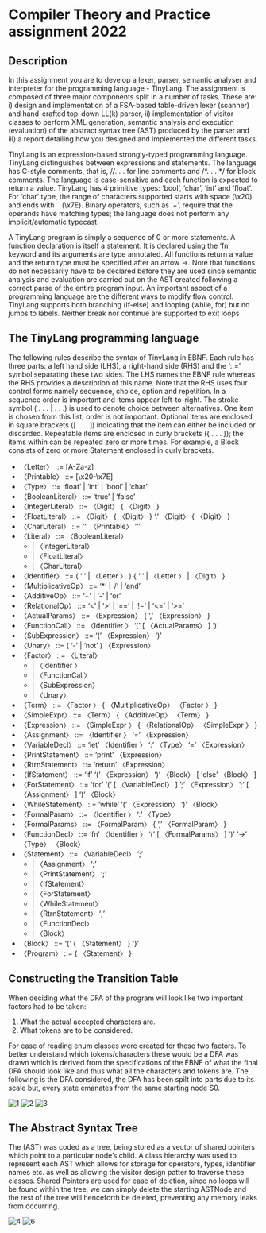 # Compiler Theory and Practice assignment 2022

## Description

In this assignment you are to develop a lexer, parser, semantic analyser and interpreter for the
programming language - TinyLang. The assignment is composed of three major components split
in a number of tasks. These are: i) design and implementation of a FSA-based table-driven lexer
(scanner) and hand-crafted top-down LL(k) parser, ii) implementation of visitor classes to perform
XML generation, semantic analysis and execution (evaluation) of the abstract syntax tree (AST)
produced by the parser and iii) a report detailing how you designed and implemented the different
tasks.

TinyLang is an expression-based strongly-typed programming language. TinyLang distinguishes
between expressions and statements. The language has C-style comments, that is, //. . . for line
comments and /*. . . */ for block comments. The language is case-sensitive and each function is
expected to return a value. TinyLang has 4 primitive types: ‘bool’, ‘char’, ‘int’ and ‘float’. For
‘char’ type, the range of characters supported starts with space (\x20) and ends with ˜ (\x7E).
Binary operators, such as ‘+’, require that the operands have matching types; the language does
not perform any implicit/automatic typecast.

A TinyLang program is simply a sequence of 0 or more statements. A function declaration is
itself a statement. It is declared using the ‘fn’ keyword and its arguments are type annotated.
All functions return a value and the return type must be specified after an arrow ->. Note that
functions do not necessarily have to be declared before they are used since semantic analysis and
evaluation are carried out on the AST created following a correct parse of the entire program input.
An important aspect of a programming language are the different ways to modify flow control.
TinyLang supports both branching (if-else) and looping (while, for) but no jumps to labels. Neither break nor continue are supported to exit loops

## The TinyLang programming language

The following rules describe the syntax of TinyLang in EBNF. Each rule has three parts: a left
hand side (LHS), a right-hand side (RHS) and the ‘::=’ symbol separating these two sides. The
LHS names the EBNF rule whereas the RHS provides a description of this name. Note that the
RHS uses four control forms namely sequence, choice, option and repetition. In a sequence order
is important and items appear left-to-right. The stroke symbol ( . . . | . . .) is used to denote choice
between alternatives. One item is chosen from this list; order is not important. Optional items are
enclosed in square brackets ([ . . . ]) indicating that the item can either be included or discarded.
Repeatable items are enclosed in curly brackets ({ . . . }); the items within can be repeated zero or
more times. For example, a Block consists of zero or more Statement enclosed in curly brackets.
- 〈Letter〉 ::= [A-Za-z]
- 〈Printable〉 ::= [\x20-\x7E]
- 〈Type〉 ::= ‘float’ | ‘int’ | ‘bool’ | ‘char’
- 〈BooleanLiteral〉 ::= ‘true’ | ‘false’
- 〈IntegerLiteral〉 ::= 〈Digit〉 { 〈Digit〉 }
- 〈FloatLiteral〉 ::= 〈Digit〉 { 〈Digit〉 } ‘.’ 〈Digit〉 { 〈Digit〉 }
- 〈CharLiteral〉 ::= ‘‘’ 〈Printable〉 ‘’’
- 〈Literal〉 ::= 〈BooleanLiteral〉
  - | 〈IntegerLiteral〉
  - | 〈FloatLiteral〉
  - | 〈CharLiteral〉
- 〈Identifier〉 ::= ( ‘ ’ | 〈Letter 〉 ) { ‘ ’ | 〈Letter 〉 | 〈Digit〉 }
- 〈MultiplicativeOp〉 ::= ‘*’ | ‘/’ | ‘and’
- 〈AdditiveOp〉 ::= ‘+’ | ‘-’ | ‘or’
- 〈RelationalOp〉 ::= ‘<’ | ‘>’ | ‘==’ | ‘!=’ | ‘<=’ | ‘>=’
- 〈ActualParams〉 ::= 〈Expression〉 { ‘,’ 〈Expression〉 }
- 〈FunctionCall〉 ::= 〈Identifier 〉 ‘(’ [ 〈ActualParams〉 ] ‘)’
- 〈SubExpression〉 ::= ‘(’ 〈Expression〉 ‘)’
- 〈Unary〉 ::= ( ‘-’ | ‘not’ ) 〈Expression〉
- 〈Factor〉 ::= 〈Literal〉
  - | 〈Identifier 〉
  - | 〈FunctionCall〉
  - | 〈SubExpression〉
  - | 〈Unary〉
- 〈Term〉 ::= 〈Factor 〉 { 〈MultiplicativeOp〉 〈Factor 〉 }
- 〈SimpleExpr〉 ::= 〈Term〉 { 〈AdditiveOp〉 〈Term〉 }
- 〈Expression〉 ::= 〈SimpleExpr 〉 { 〈RelationalOp〉 〈SimpleExpr 〉 }
- 〈Assignment〉 ::= 〈Identifier 〉 ‘=’ 〈Expression〉
- 〈VariableDecl〉 ::= ‘let’ 〈Identifier 〉 ‘:’ 〈Type〉 ‘=’ 〈Expression〉
- 〈PrintStatement〉 ::= ‘print’ 〈Expression〉
- 〈RtrnStatement〉 ::= ‘return’ 〈Expression〉
- 〈IfStatement〉 ::= ‘if’ ‘(’ 〈Expression〉 ‘)’ 〈Block〉 [ ‘else’ 〈Block〉 ]
- 〈ForStatement〉 ::= ‘for’ ‘(’ [ 〈VariableDecl〉 ] ’;’ 〈Expression〉 ’;’ [ 〈Assignment〉 ] ‘)’ 〈Block〉
- 〈WhileStatement〉 ::= ‘while’ ‘(’ 〈Expression〉 ‘)’ 〈Block〉
- 〈FormalParam〉 ::= 〈Identifier 〉 ‘:’ 〈Type〉
- 〈FormalParams〉 ::= 〈FormalParam〉 { ‘,’ 〈FormalParam〉 }
- 〈FunctionDecl〉 ::= ‘fn’ 〈Identifier 〉 ‘(’ [ 〈FormalParams〉 ] ‘)’ ‘->’ 〈Type〉 〈Block〉
- 〈Statement〉 ::= 〈VariableDecl〉 ‘;’
  - | 〈Assignment〉 ‘;’
  - | 〈PrintStatement〉 ‘;’
  - | 〈IfStatement〉
  - | 〈ForStatement〉
  - | 〈WhileStatement〉
  - | 〈RtrnStatement〉 ‘;’
  - | 〈FunctionDecl〉
  - | 〈Block〉
- 〈Block〉 ::= ‘{’ { 〈Statement〉 } ‘}’
- 〈Program〉 ::= { 〈Statement〉 }

## Constructing the Transition Table

When deciding what the DFA of the program will look like two important factors had to be
taken:
1.  What the actual accepted characters are.
2.  What tokens are to be considered.

For ease of reading enum classes were created for these two factors. To better understand
which tokens/characters these would be a DFA was drawn which is derived from the
specifications of the EBNF of what the final DFA should look like and thus what all the
characters and tokens are. The following is the DFA considered, the DFA has been spilt into
parts due to its scale but, every state emanates from the same starting node S0.

![1](https://github.com/kparnis3/COMPILER/assets/81303628/17984dc1-47c7-4d01-80f8-ed144d76eeb3)
![2](https://github.com/kparnis3/COMPILER/assets/81303628/1064ec56-6fdf-431e-891e-c47a1c9039e5)
![3](https://github.com/kparnis3/COMPILER/assets/81303628/7e859038-b11a-4cdb-a3ee-13a14cbd1d1d)

## The Abstract Syntax Tree

The (AST) was coded as a tree, being stored as a vector of shared
pointers which point to a particular node’s child. A class hierarchy was used to represent each
AST which allows for storage for operators, types, identifier names etc. as well as allowing
the visitor design patter to traverse these classes. Shared Pointers are used for ease of
deletion, since no loops will be found within the tree, we can simply delete the starting
ASTNode and the rest of the tree will henceforth be deleted, preventing any memory leaks
from occurring.

![4](https://github.com/kparnis3/COMPILER/assets/81303628/881e5157-b13b-4ef0-afb3-d725b7ce19dc)
![6](https://github.com/kparnis3/COMPILER/assets/81303628/13c0efa6-60cf-4a80-a040-8bfcdaf948b0)





